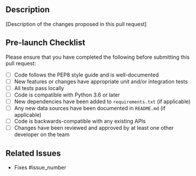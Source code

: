 ## Description

[Description of the changes proposed in this pull request]

## Pre-launch Checklist

Please ensure that you have completed the following before submitting this pull request:

- [ ] Code follows the PEP8 style guide and is well-documented
- [ ] New features or changes have appropriate unit and/or integration tests
- [ ] All tests pass locally
- [ ] Code is compatible with Python 3.6 or later
- [ ] New dependencies have been added to `requirements.txt` (if applicable)
- [ ] Any new data sources have been documented in `README.md` (if applicable)
- [ ] Code is backwards-compatible with any existing APIs
- [ ] Changes have been reviewed and approved by at least one other developer on the team

## Related Issues

- Fixes #issue_number
